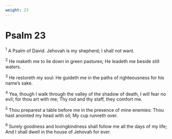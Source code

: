 ```yaml
---
weight: 23
---
```


# Psalm 23

<sup>1</sup> A Psalm of David. Jehovah is my shepherd; I shall not want. 

<sup>2</sup> He maketh me to lie down in green pastures; He leadeth me beside still waters. 

<sup>3</sup> He restoreth my soul: He guideth me in the paths of righteousness for his name’s sake. 

<sup>4</sup> Yea, though I walk through the valley of the shadow of death, I will fear no evil; for thou art with me; Thy rod and thy staff, they comfort me. 

<sup>5</sup> Thou preparest a table before me in the presence of mine enemies: Thou hast anointed my head with oil; My cup runneth over. 

<sup>6</sup> Surely goodness and lovingkindness shall follow me all the days of my life; And I shall dwell in the house of Jehovah for ever. 


